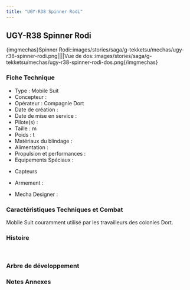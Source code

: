 ```yaml
---
title: "UGY-R38 Spinner Rodi"
---
```


UGY-R38 Spinner Rodi
--------------------


{imgmechas}Spinner Rodi::images/stories/saga/g-tekketsu/mechas/ugy-r38-spinner-rodi.png||||Vue de dos::images/stories/saga/g-tekketsu/mechas/ugy-r38-spinner-rodi-dos.png{/imgmechas}


### Fiche Technique


- Type : Mobile Suit   
- Concepteur :   
- Opérateur : Compagnie Dort   
- Date de création :   
- Date de mise en service :   
- Pilote(s) :   
- Taille : m   
- Poids : t   
- Matériaux du blindage :   
- Alimentation :   
- Propulsion et performances :   
- Equipements Spéciaux :


* Capteurs


- Armement :


- Mecha Designer :


### Caractéristiques Techniques et Combat


Mobile Suit couramment utilisé par les travailleurs des colonies Dort.


### Histoire


 


### Arbre de développement


### Notes Annexes

